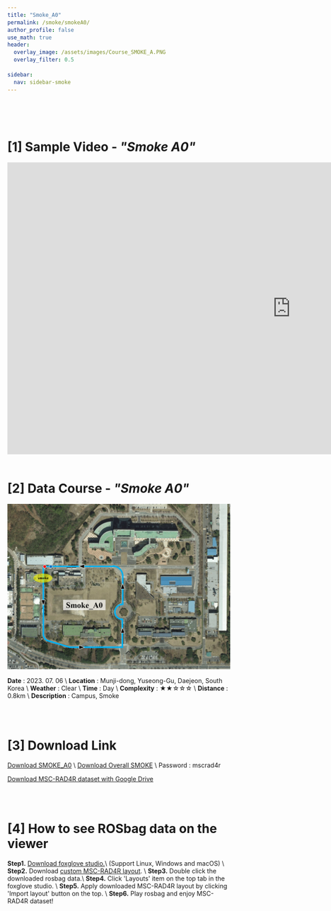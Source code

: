 ```yaml
---
title: "Smoke_A0"
permalink: /smoke/smokeA0/
author_profile: false
use_math: true
header:
  overlay_image: /assets/images/Course_SMOKE_A.PNG
  overlay_filter: 0.5

sidebar:
  nav: sidebar-smoke
---
```


<br/>
<br/>
<br/>



# [1] Sample Video - *"Smoke A0"*

<iframe width="1280" height="660" src="https://www.youtube.com/embed/llEL8SdIteA" title="SMOKE A0" frameborder="0" allow="accelerometer; autoplay; clipboard-write; encrypted-media; gyroscope; picture-in-picture; web-share" allowfullscreen></iframe>

<br/>
<br/>

# [2] Data Course - *"Smoke A0"*
<!-- ![ ](https://drive.google.com/uc?id=1uPhXfngsGP7rPj6mxK14PQ-93OlIBGAt) -->
![ ](/assets/images_gitblog/Course_SMOKE_A.PNG)

**Date** : 2023. 07. 06 \\
**Location** : Munji-dong, Yuseong-Gu, Daejeon, South Korea \\
**Weather** : Clear     \\
**Time** : Day          \\
**Complexity** : ★★☆☆☆  \\
**Distance** : 0.8km    \\
**Description** : Campus, Smoke


<br/>
<br/>


# [3] Download Link
[Download SMOKE_A0](http://gofile.me/70cMI/y2ItSrgvJ) \\
[Download Overall SMOKE](http://gofile.me/70cMI/lb3vJ0V3S) \\
Password : mscrad4r 

[Download MSC-RAD4R dataset with Google Drive](https://drive.google.com/drive/folders/1wCoiC4WzlgyLCSZMaYEdFcTqjOc0IkGQ?usp=drive_link)

<br/>
<br/>


# [4] How to see ROSbag data on the viewer
**Step1.** [Download foxglove studio.](https://foxglove.dev/)\\
(Support Linux, Windows and macOS) \\
**Step2.** Download [custom MSC-RAD4R layout](http://gofile.me/70cMI/IrAjZ6S4M). \\
**Step3.** Double click the downloaded rosbag data.\\
**Step4.** Click 'Layouts' item on the top tab in the foxglove studio. \\
**Step5.** Apply downloaded MSC-RAD4R layout by clicking 'Import layout' button on the top. \\
**Step6.** Play rosbag and enjoy MSC-RAD4R dataset!
<br/>
<br/>



